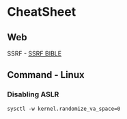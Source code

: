 # CheatSheet

## Web
SSRF - [SSRF BIBLE](https://docs.google.com/document/d/1v1TkWZtrhzRLy0bYXBcdLUedXGb9njTNIJXa3u9akHM/edit)
<br/>


## Command - Linux
### Disabling ASLR
```
sysctl -w kernel.randomize_va_space=0
```
<br />


